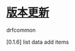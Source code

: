 # [版本更新](https://github.com/pydtools/drfcommon/blob/main/CHANGELOG.md)
drfcommon

[0.1.6] list data add items 